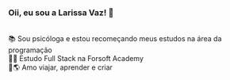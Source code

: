 ### Oii, eu sou a Larissa Vaz! 👋
<!--
**Larissavaz/Larissavaz** is a ✨ _special_ ✨ repository because its `README.md` (this file) appears on your GitHub profile.

Here are some ideas to get you started:

- 🔭 I’m currently working on ...
- 🌱 I’m currently learning ...
- 👯 I’m looking to collaborate on ...
- 🤔 I’m looking for help with ...
- 💬 Ask me about ...
- 📫 How to reach me: ...
- 😄 Pronouns: ...
- ⚡ Fun fact: ...
-->
<br>
📚 Sou psicóloga e estou recomeçando meus estudos na área da programação <br>
👨‍💻 Estudo Full Stack na Forsoft Academy <br>
💙🌎 Amo viajar, aprender e criar 
<br>
